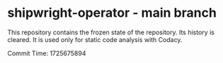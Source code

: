 # shipwright-operator - main branch

This repository contains the frozen state of the repository.
Its history is cleared. It is used only for static code
analysis with Codacy.

Commit Time: 1725675894